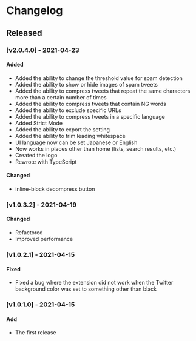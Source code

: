 # Changelog

## Released

### [v2.0.4.0] - 2021-04-23

#### Added

- Added the ability to change the threshold value for spam detection
- Added the ability to show or hide images of spam tweets
- Added the ability to compress tweets that repeat the same characters more than a certain number of times
- Added the ability to compress tweets that contain NG words
- Added the ability to exclude specific URLs
- Added the ability to compress tweets in a specific language
- Added Strict Mode
- Added the ability to export the setting
- Added the ability to trim leading whitespace
- UI language now can be set Japanese or English
- Now works in places other than home (lists, search results, etc.)
- Created the logo
- Rewrote with TypeScript

#### Changed

- inline-block decompress button

### [v1.0.3.2] - 2021-04-19

#### Changed

- Refactored
- Improved performance

### [v1.0.2.1] - 2021-04-15

#### Fixed

- Fixed a bug where the extension did not work when the Twitter background color was set to something other than black

### [v1.0.1.0] - 2021-04-15

#### Add

- The first release

